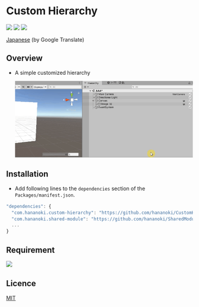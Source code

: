 # Custom Hierarchy

![](https://img.shields.io/badge/dynamic/json.svg?uri=https://raw.githubusercontent.com/hananoki/CustomHierarchy/master/package.json&label=&query=$.version&prefix=v)
![](https://img.shields.io/badge/unity-2018.3%20or%20later-3BAF75.svg)
![](https://img.shields.io/badge/license-MIT-informational.svg)

[Japanese](https://translate.google.com/translate?sl=en&tl=ja&u=https://github.com/hananoki/CustomHierarchy) (by Google Translate)

## Overview
- A simple customized hierarchy

  ![](Documentation~/Preview.gif)

## Installation
- Add following lines to the `dependencies` section of the `Packages/manifest.json`.
```js
"dependencies": {
  "com.hananoki.custom-hierarchy": "https://github.com/hananoki/CustomHierarchy.git",
  "com.hananoki.shared-module": "https://github.com/hananoki/SharedModule.git",
  ...
}
```

## Requirement
[![](https://img.shields.io/badge/SharedModule-v1.7.3%20or%20later-blue.svg)](https://github.com/hananoki/SharedModule)

## Licence
[MIT](https://github.com/hananoki/CustomHierarchy/blob/master/LICENSE.md)
